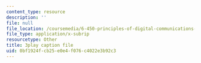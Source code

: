 ```yaml
---
content_type: resource
description: ''
file: null
file_location: /coursemedia/6-450-principles-of-digital-communications-i-fall-2006/0bf1924fcb25e0e4f076c4022e3b92c3_zJ56b-aErN4.srt
file_type: application/x-subrip
resourcetype: Other
title: 3play caption file
uid: 0bf1924f-cb25-e0e4-f076-c4022e3b92c3
---
```

